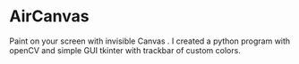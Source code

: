 # AirCanvas
Paint on your screen with invisible Canvas . I created a python program with openCV and simple GUI tkinter with trackbar of custom colors.
